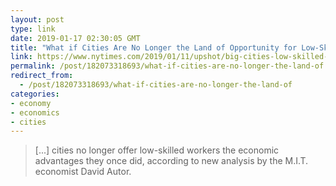 ```yaml
---
layout: post
type: link
date: 2019-01-17 02:30:05 GMT
title: "What if Cities Are No Longer the Land of Opportunity for Low-Skilled Workers?"
link: https://www.nytimes.com/2019/01/11/upshot/big-cities-low-skilled-workers-wages.html
permalink: /post/182073318693/what-if-cities-are-no-longer-the-land-of
redirect_from: 
  - /post/182073318693/what-if-cities-are-no-longer-the-land-of
categories:
- economy
- economics
- cities
---
```

<blockquote>[...] cities no longer offer low-skilled workers the economic advantages they once did, according to new analysis by the M.I.T. economist David Autor.</blockquote>